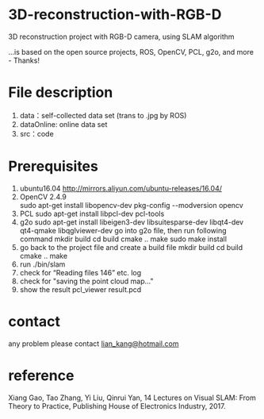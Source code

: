 # 3D-reconstruction-with-RGB-D
3D reconstruction project with RGB-D camera, using SLAM algorithm

...is based on the open source projects, ROS, OpenCV, PCL, g2o, and more - Thanks!

# File description
 1. data：self-collected data set (trans to .jpg by ROS)
 2. dataOnline: online data set
 3. src：code

# Prerequisites
 1. ubuntu16.04 http://mirrors.aliyun.com/ubuntu-releases/16.04/
 2. OpenCV 2.4.9  
      sudo apt-get install libopencv-dev 
      pkg-config --modversion opencv
 3. PCL
      sudo apt-get install libpcl-dev pcl-tools 
 4. g2o
      sudo apt-get install libeigen3-dev libsuitesparse-dev libqt4-dev qt4-qmake libqglviewer-dev
      go into g2o file, then run following command
        mkdir build
        cd build 
        cmake ..
        make
        sudo make install
 5.  go back to the project file and create a build file
         mkdir build
         cd build 
         cmake ..
         make
 6. run ./bin/slam
  1. check for “Reading files 146” etc. log
  2. check for "saving the point cloud map..."
 7. show the result 
      pcl_viewer result.pcd
      
# contact
any problem please contact lian_kang@hotmail.com

# reference 
Xiang Gao, Tao Zhang, Yi Liu, Qinrui Yan, 14 Lectures on Visual SLAM: From Theory to Practice, Publishing House of Electronics Industry, 2017.
